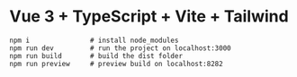 # Vue 3 + TypeScript + Vite + Tailwind

```
npm i               # install node_modules
npm run dev         # run the project on localhost:3000
npm run build       # build the dist folder
npm run preview     # preview build on localhost:8282
```


<!--

<script setup lang="ts">
import { ref } from 'vue'
const count = ref(0)
</script>

<template>
</template>

<style scoped>
</style>


 -->